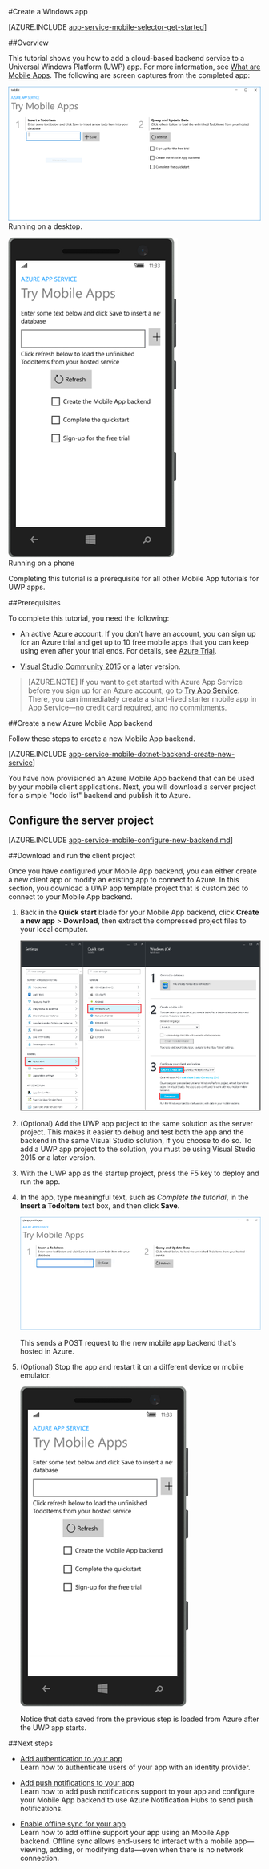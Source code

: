 <properties
	pageTitle="Create a Universal Windows Platform (UWP) that uses on Mobile Apps | Azure"
	description="Follow this tutorial to get started with using Azure mobile app backends for Universal Windows Platform (UWP) app development in C#, Visual Basic, or JavaScript."
	services="app-service\mobile"
	documentationCenter="windows"
	authors="adrianhall"
	manager="erikre"
	editor=""/>

<tags
	ms.service="app-service-mobile"
	ms.workload="mobile"
	ms.tgt_pltfrm="mobile-windows"
	ms.devlang="dotnet"
	ms.topic="hero-article"
	ms.date="10/01/2016"
	ms.author="adrianha"/>

#Create a Windows app

[AZURE.INCLUDE [app-service-mobile-selector-get-started](../../includes/app-service-mobile-selector-get-started.md)]

##Overview

This tutorial shows you how to add a cloud-based backend service to a Universal Windows Platform (UWP) app. For more information, see [What are Mobile Apps](/documentation/articles/app-service-mobile-value-prop/). The following are screen captures from the completed app:

![Completed desktop app](./media/app-service-mobile-windows-store-dotnet-get-started/mobile-quickstart-completed-desktop.png)   
Running on a desktop. 

![Completed phone app](./media/app-service-mobile-windows-store-dotnet-get-started/mobile-quickstart-completed.png)  
Running on a phone

Completing this tutorial is a prerequisite for all other Mobile App tutorials for UWP apps. 

##Prerequisites

To complete this tutorial, you need the following:

* An active Azure account. If you don't have an account, you can sign up for an Azure trial and get up to 10 free mobile apps that you can keep using even after your trial ends. For details, see [Azure Trial](/pricing/1rmb-trial/).

* [Visual Studio Community 2015] or a later version.

>[AZURE.NOTE] If you want to get started with Azure App Service before you sign up for an Azure account, go to [Try App Service](https://tryappservice.azure.com/?appServiceName=mobile). There, you can immediately create a short-lived starter mobile app in App Service—no credit card required, and no commitments.

##Create a new Azure Mobile App backend

Follow these steps to create a new Mobile App backend.

[AZURE.INCLUDE [app-service-mobile-dotnet-backend-create-new-service](../../includes/app-service-mobile-dotnet-backend-create-new-service.md)]

You have now provisioned an Azure Mobile App backend that can be used by your mobile client applications. Next, you will download a server project for a simple "todo list" backend and publish it to Azure.

## Configure the server project

[AZURE.INCLUDE [app-service-mobile-configure-new-backend.md](../../includes/app-service-mobile-configure-new-backend.md)]

##Download and run the client project

Once you have configured your Mobile App backend, you can either create a new client app or modify an existing app to connect to Azure. In this section, you download a UWP app template project that is customized to connect to your Mobile App backend.

1. Back in the **Quick start** blade for your Mobile App backend, click **Create a new app** > **Download**, then extract the compressed project files to your local computer.

	![Download Windows quickstart project](./media/app-service-mobile-windows-store-dotnet-get-started/mobile-app-windows-quickstart.png)

3. (Optional) Add the UWP app project to the same solution as the server project. This makes it easier to debug and test both the app and the backend in the same Visual Studio solution, if you choose to do so. To add a UWP app project to the solution, you must be using Visual Studio 2015 or a later version.

4. With the UWP app as the startup project, press the F5 key to deploy and run the app.

5. In the app, type meaningful text, such as *Complete the tutorial*, in the **Insert a TodoItem** text box, and then click **Save**.

	![Windows quickstart complete desktop](./media/app-service-mobile-windows-store-dotnet-get-started/mobile-quickstart-startup.png)

	This sends a POST request to the new mobile app backend that's hosted in Azure.

6. (Optional) Stop the app and restart it on a different device or mobile emulator.

	![Windows quickstart complete phone](./media/app-service-mobile-windows-store-dotnet-get-started/mobile-quickstart-completed.png)

	Notice that data saved from the previous step is loaded from Azure after the UWP app starts. 

##Next steps

* [Add authentication to your app](/documentation/articles/app-service-mobile-windows-store-dotnet-get-started-users/)  
  Learn how to authenticate users of your app with an identity provider.

* [Add push notifications to your app](/documentation/articles/app-service-mobile-windows-store-dotnet-get-started-push/)  
  Learn how to add push notifications support to your app and configure your Mobile App backend to use Azure Notification Hubs to send push notifications.

* [Enable offline sync for your app](/documentation/articles/app-service-mobile-windows-store-dotnet-get-started-offline-data/)  
  Learn how to add offline support your app using an Mobile App backend. Offline sync allows end-users to interact with a mobile app&mdash;viewing, adding, or modifying data&mdash;even when there is no network connection.

<!-- Anchors. -->
<!-- Images. -->
<!-- URLs. -->
[Mobile App SDK]: http://go.microsoft.com/fwlink/?LinkId=257545
[Azure portal]: https://portal.azure.cn/
[Visual Studio Community 2015]: https://go.microsoft.com/fwLink/p/?LinkID=534203
